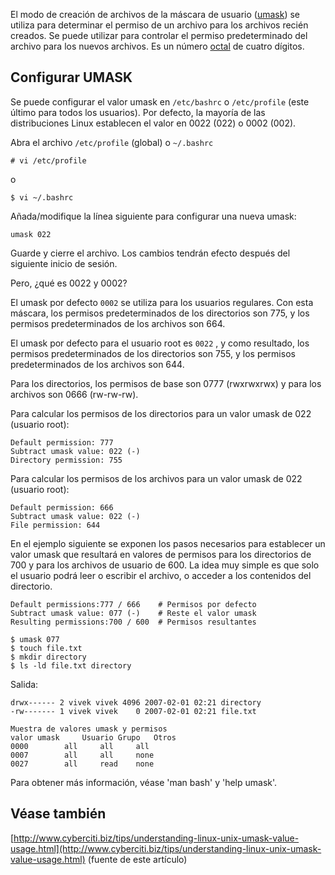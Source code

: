 El modo de creación de archivos de la máscara de usuario ([umask](https://en.wikipedia.org/wiki/es:Umask "wikipedia:es:Umask")) se utiliza para determinar el permiso de un archivo para los archivos recién creados. Se puede utilizar para controlar el permiso predeterminado del archivo para los nuevos archivos. Es un número [octal](https://en.wikipedia.org/wiki/es:Octal "wikipedia:es:Octal") de cuatro dígitos.

## Configurar UMASK

Se puede configurar el valor umask en `/etc/bashrc` o `/etc/profile` (este último para todos los usuarios). Por defecto, la mayoría de las distribuciones Linux establecen el valor en 0022 (022) o 0002 (002).

Abra el archivo `/etc/profile` (global) o `~/.bashrc`

```
# vi /etc/profile

```

o

```
$ vi ~/.bashrc

```

Añada/modifique la línea siguiente para configurar una nueva umask:

```
umask 022

```

Guarde y cierre el archivo. Los cambios tendrán efecto después del siguiente inicio de sesión.

Pero, ¿qué es 0022 y 0002?

El umask por defecto `0002` se utiliza para los usuarios regulares. Con esta máscara, los permisos predeterminados de los directorios son 775, y los permisos predeterminados de los archivos son 664.

El umask por defecto para el usuario root es `0022` , y como resultado, los permisos predeterminados de los directorios son 755, y los permisos predeterminados de los archivos son 644.

Para los directorios, los permisos de base son 0777 (rwxrwxrwx) y para los archivos son 0666 (rw-rw-rw).

Para calcular los permisos de los directorios para un valor umask de 022 (usuario root):

```
Default permission: 777
Subtract umask value: 022 (-)
Directory permission: 755

```

Para calcular los permisos de los archivos para un valor umask de 022 (usuario root):

```
Default permission: 666
Subtract umask value: 022 (-)
File permission: 644

```

En el ejemplo siguiente se exponen los pasos necesarios para establecer un valor umask que resultará en valores de permisos para los directorios de 700 y para los archivos de usuario de 600\. La idea muy simple es que solo el usuario podrá leer o escribir el archivo, o acceder a los contenidos del directorio.

```
Default permissions:777 / 666    # Permisos por defecto
Subtract umask value: 077 (-)    # Reste el valor umask
Resulting permissions:700 / 600  # Permisos resultantes

```

```
$ umask 077
$ touch file.txt
$ mkdir directory
$ ls -ld file.txt directory

```

Salida:

```
drwx------ 2 vivek vivek 4096 2007-02-01 02:21 directory
-rw------- 1 vivek vivek    0 2007-02-01 02:21 file.txt

```

```
Muestra de valores umask y permisos
valor umask 	Usuario Grupo 	Otros
0000 		all 	all 	all
0007 		all 	all 	none
0027 		all 	read 	none

```

Para obtener más información, véase 'man bash' y 'help umask'.

## Véase también

[http://www.cyberciti.biz/tips/understanding-linux-unix-umask-value-usage.html](http://www.cyberciti.biz/tips/understanding-linux-unix-umask-value-usage.html) (fuente de este artículo)